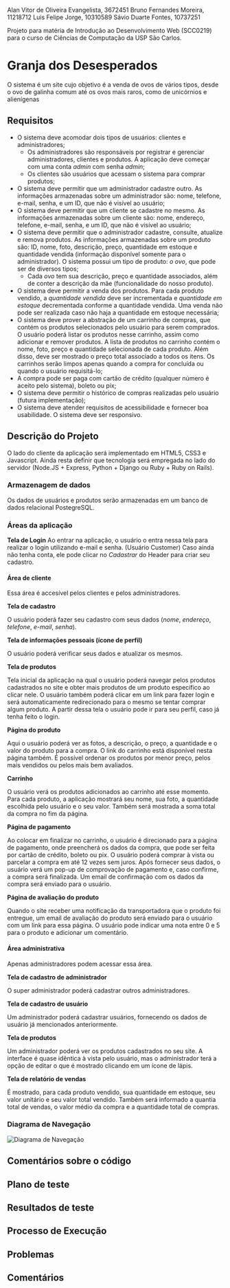 Alan Vitor de Oliveira Evangelista, 3672451
Bruno Fernandes Moreira, 11218712
Luis Felipe Jorge, 10310589
Sávio Duarte Fontes, 10737251

Projeto para matéria de Introdução ao Desenvolvimento Web (SCC0219) para o curso de Ciências de Computação da USP São Carlos.

# Granja dos Desesperados

O sistema é um site cujo objetivo é a venda de ovos de vários tipos, desde o ovo de galinha comum até os ovos mais raros, como de unicórnios e alienígenas

## Requisitos

- O sistema deve acomodar dois tipos de usuários: clientes e administradores;
    - Os administradores são responsáveis por registrar e gerenciar administradores, clientes e produtos. A aplicação deve começar com uma conta *admin* com senha *admin*;
    - Os clientes são usuários que acessam o sistema para comprar produtos;
- O sistema deve permitir que um administrador cadastre outro. As informações armazenadas sobre um administrador são: nome, telefone, e-mail, senha, e um ID, que não é visível ao usuário;
- O sistema deve permitir que um cliente se cadastre no mesmo. As informações armazenadas sobre um cliente são: nome, endereço, telefone, e-mail, senha, e um ID, que não é visível ao usuário;
- O sistema deve permitir que o administrador cadastre, consulte, atualize e remova produtos. As informações armazenadas sobre um produto são: ID, nome, foto, descrição, preço, quantidade em estoque e quantidade vendida (informação disponível somente para o administrador). O sistema possui um tipo de produto: *o ovo*, que pode ser de diversos tipos;
    - Cada *ovo* tem sua descrição, preço e quantidade associados, além de conter a descrição da mãe (funcionalidade do nosso produto).
- O sistema deve permitir a venda dos produtos. Para cada produto vendido, a *quantidade vendida* deve ser incrementada e *quantidade em estoque* decrementada conforme a quantidade vendida. Uma venda não pode ser realizada caso não haja a quantidade em estoque necessária;
- O sistema deve prover a abstração de um carrinho de compras, que contém os produtos selecionados pelo usuário para serem comprados.
O usuário poderá listar os produtos nesse carrinho, assim como adicionar e remover produtos. A lista de produtos no carrinho contém o nome, foto, preço e quantidade selecionada de cada produto. Além disso, deve ser mostrado o preço total associado a todos os itens. Os carrinhos serão limpos apenas quando a compra for concluída ou quando o usuário requisitá-lo;
- A compra pode ser paga com cartão de crédito (qualquer número é aceito pelo sistema), boleto ou pix;
- O sistema deve permitir o histórico de compras realizadas pelo usuário (futura implementação);
- O sistema deve atender requisitos de acessibilidade e fornecer boa usabilidade. O sistema deve ser responsivo.

## Descrição do Projeto

O lado do cliente da aplicação será implementado em HTML5, CSS3 e Javascript. Ainda resta definir que tecnologia será empregada
no lado do servidor (Node.JS + Express, Python + Django ou Ruby + Ruby on Rails).

### Armazenagem de dados

Os dados de usuários e produtos serão armazenadas em um banco de dados relacional PostegreSQL.

### Áreas da aplicação

**Tela de Login**
Ao entrar na aplicação, o usuário o entra nessa tela para realizar o login utilizando e-mail e senha.
(Usuário Customer) Caso ainda não tenha conta, ele pode clicar no *Cadastrar* do Header para criar seu cadastro.

#### Área de cliente

Essa área é accesível pelos clientes e pelos administradores.

**Tela de cadastro**

O usuário poderá fazer seu cadastro com seus dados (*nome*, *endereço*, *telefone*, *e-mail*, *senha*).

**Tela de informações pessoais (ícone de perfil)**

O usuário poderá verificar seus dados e atualizar os mesmos.

**Tela de produtos**

Tela inicial da aplicação na qual o usuário poderá navegar pelos produtos cadastrados no site e obter mais produtos
de um produto específico ao clicar nele. O usuário também poderá clicar em um link para fazer login e será automaticamente
redirecionado para o mesmo se tentar comprar algum produto. A partir dessa tela o usuário pode ir para seu perfil, caso
já tenha feito o login.

**Página do produto**

Aqui o usuário poderá ver as fotos, a descrição, o preço, a quantidade e o valor do produto para a compra.
O link do carrinho está disponível nesta página também. É possível ordenar os produtos por menor preço, pelos mais vendidos
ou pelos mais bem avaliados.

**Carrinho**

O usuário verá os produtos adicionados ao carrinho até esse momento. Para cada produto, a aplicação mostrará seu nome,
sua foto, a quantidade escolhida pelo usuário e o seu valor. Também será mostrada a soma total da compra no fim da página.

**Página de pagamento**

Ao colocar em finalizar no carrinho, o usuário é direcionado para a página de pagamento, onde preencherá os dados da compra,
que pode ser feita por cartão de crédito, boleto ou pix. O usuário poderá comprar à vista ou parcelar a compra em até 12
vezes sem juros. Após fornecer seus dados, o usuário verá um pop-up de comprovação de pagamento e, caso confirme, a compra
será finalizada. Um email de confirmação com os dados da compra será enviado para o usuário.

**Página de avaliação do produto**

Quando o site receber uma notificação da transportadora que o produto foi entregue, um email de avaliação do produto
será enviado para o usuário com um link para essa página. O usuário pode indicar uma nota entre 0 e 5 para o produto
e adicionar um comentário.

#### Área administrativa

Apenas administradores podem acessar essa área.

**Tela de cadastro de administrador**

O super administrador poderá cadastrar outros administradores.

**Tela de cadastro de usuário**

Um administrador poderá cadastrar usuários, fornecendo os dados de usuário já mencionados anteriormente.

**Tela de produtos**

Um administrador poderá ver os produtos cadastrados no seu site. A interface é quase idêntica à vista pelo usuário,
mas o administrador terá a opção de editar o que é mostrado clicando em um ícone de lápis.

**Tela de relatório de vendas**

É mostrado, para cada produto vendido, sua quantidade em estoque, seu valor unitário e seu valor total vendido.
Também será informado a quantia total de vendas, o valor médio da compra e a quantidade total de compras.

### Diagrama de Navegação

![Diagrama de Navegação](img/DiagramaNavegacaoWebMk2.png)

## Comentários sobre o código

## Plano de teste

## Resultados de teste

## Processo de Execução

## Problemas

## Comentários
